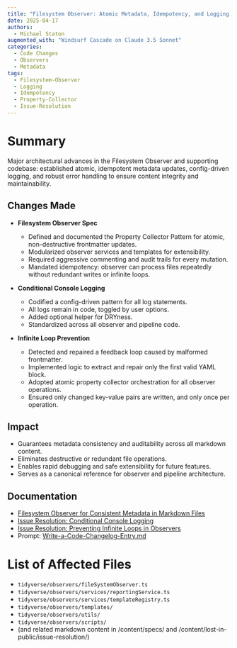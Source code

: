 ```yaml
---
title: "Filesystem Observer: Atomic Metadata, Idempotency, and Logging Standards"
date: 2025-04-17
authors:
  - Michael Staton
augmented_with: "Windsurf Cascade on Claude 3.5 Sonnet"
categories:
  - Code Changes
  - Observers
  - Metadata
tags:
  - Filesystem-Observer
  - Logging
  - Idempotency
  - Property-Collector
  - Issue-Resolution
---
```


# Summary
Major architectural advances in the Filesystem Observer and supporting codebase: established atomic, idempotent metadata updates, config-driven logging, and robust error handling to ensure content integrity and maintainability.

## Changes Made

- **Filesystem Observer Spec**
  - Defined and documented the Property Collector Pattern for atomic, non-destructive frontmatter updates.
  - Modularized observer services and templates for extensibility.
  - Required aggressive commenting and audit trails for every mutation.
  - Mandated idempotency: observer can process files repeatedly without redundant writes or infinite loops.

- **Conditional Console Logging**
  - Codified a config-driven pattern for all log statements.
  - All logs remain in code, toggled by user options.
  - Added optional helper for DRYness.
  - Standardized across all observer and pipeline code.

- **Infinite Loop Prevention**
  - Detected and repaired a feedback loop caused by malformed frontmatter.
  - Implemented logic to extract and repair only the first valid YAML block.
  - Adopted atomic property collector orchestration for all observer operations.
  - Ensured only changed key-value pairs are written, and only once per operation.

## Impact

- Guarantees metadata consistency and auditability across all markdown content.
- Eliminates destructive or redundant file operations.
- Enables rapid debugging and safe extensibility for future features.
- Serves as a canonical reference for observer and pipeline architecture.

## Documentation

- [Filesystem Observer for Consistent Metadata in Markdown Files](../specs/Filesystem-Observer-for-Consistent-Metadata-in-Markdown-files.md)
- [Issue Resolution: Conditional Console Logging](../lost-in-public/issue-resolution/Conditional%20Console%20Logging.md)
- [Issue Resolution: Preventing Infinite Loops in Observers](../lost-in-public/issue-resolution/Preventing%20Infinite%20Loops%20in%20Observers.md)
- Prompt: [Write-a-Code-Changelog-Entry.md](../lost-in-public/prompts/workflow/Write-a-Code-Changelog-Entry.md)

# List of Affected Files

- `tidyverse/observers/fileSystemObserver.ts`
- `tidyverse/observers/services/reportingService.ts`
- `tidyverse/observers/services/templateRegistry.ts`
- `tidyverse/observers/templates/`
- `tidyverse/observers/utils/`
- `tidyverse/observers/scripts/`
- (and related markdown content in /content/specs/ and /content/lost-in-public/issue-resolution/)
